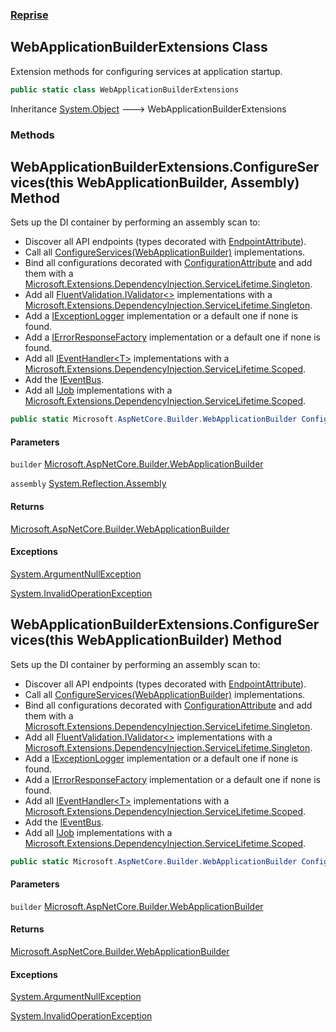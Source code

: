 ### [Reprise](Reprise.md 'Reprise')

## WebApplicationBuilderExtensions Class

Extension methods for configuring services at application startup.

```csharp
public static class WebApplicationBuilderExtensions
```

Inheritance [System.Object](https://docs.microsoft.com/en-us/dotnet/api/System.Object 'System.Object') &#129106; WebApplicationBuilderExtensions
### Methods

<a name='Reprise.WebApplicationBuilderExtensions.ConfigureServices(thisMicrosoft.AspNetCore.Builder.WebApplicationBuilder,System.Reflection.Assembly)'></a>

## WebApplicationBuilderExtensions.ConfigureServices(this WebApplicationBuilder, Assembly) Method

Sets up the DI container by performing an assembly scan to:
- Discover all API endpoints (types decorated with [EndpointAttribute](Reprise.EndpointAttribute.md 'Reprise.EndpointAttribute')).
- Call all [ConfigureServices(WebApplicationBuilder)](Reprise.IServiceConfigurator.md#Reprise.IServiceConfigurator.ConfigureServices(Microsoft.AspNetCore.Builder.WebApplicationBuilder) 'Reprise.IServiceConfigurator.ConfigureServices(Microsoft.AspNetCore.Builder.WebApplicationBuilder)') 
  implementations.
- Bind all configurations decorated with [ConfigurationAttribute](Reprise.ConfigurationAttribute.md 'Reprise.ConfigurationAttribute') 
  and add them with a [Microsoft.Extensions.DependencyInjection.ServiceLifetime.Singleton](https://docs.microsoft.com/en-us/dotnet/api/Microsoft.Extensions.DependencyInjection.ServiceLifetime.Singleton 'Microsoft.Extensions.DependencyInjection.ServiceLifetime.Singleton').
- Add all [FluentValidation.IValidator&lt;&gt;](https://docs.microsoft.com/en-us/dotnet/api/FluentValidation.IValidator-1 'FluentValidation.IValidator`1') implementations with a [Microsoft.Extensions.DependencyInjection.ServiceLifetime.Singleton](https://docs.microsoft.com/en-us/dotnet/api/Microsoft.Extensions.DependencyInjection.ServiceLifetime.Singleton 'Microsoft.Extensions.DependencyInjection.ServiceLifetime.Singleton').
- Add a [IExceptionLogger](Reprise.IExceptionLogger.md 'Reprise.IExceptionLogger') implementation or a default one if none is found.
- Add a [IErrorResponseFactory](Reprise.IErrorResponseFactory.md 'Reprise.IErrorResponseFactory') implementation or a default one if none is found.
- Add all [IEventHandler&lt;T&gt;](Reprise.IEventHandler_T_.md 'Reprise.IEventHandler<T>') implementations with a [Microsoft.Extensions.DependencyInjection.ServiceLifetime.Scoped](https://docs.microsoft.com/en-us/dotnet/api/Microsoft.Extensions.DependencyInjection.ServiceLifetime.Scoped 'Microsoft.Extensions.DependencyInjection.ServiceLifetime.Scoped').
- Add the [IEventBus](Reprise.IEventBus.md 'Reprise.IEventBus').
- Add all [IJob](Reprise.IJob.md 'Reprise.IJob') implementations with a [Microsoft.Extensions.DependencyInjection.ServiceLifetime.Scoped](https://docs.microsoft.com/en-us/dotnet/api/Microsoft.Extensions.DependencyInjection.ServiceLifetime.Scoped 'Microsoft.Extensions.DependencyInjection.ServiceLifetime.Scoped').

```csharp
public static Microsoft.AspNetCore.Builder.WebApplicationBuilder ConfigureServices(this Microsoft.AspNetCore.Builder.WebApplicationBuilder builder, System.Reflection.Assembly assembly);
```
#### Parameters

<a name='Reprise.WebApplicationBuilderExtensions.ConfigureServices(thisMicrosoft.AspNetCore.Builder.WebApplicationBuilder,System.Reflection.Assembly).builder'></a>

`builder` [Microsoft.AspNetCore.Builder.WebApplicationBuilder](https://docs.microsoft.com/en-us/dotnet/api/Microsoft.AspNetCore.Builder.WebApplicationBuilder 'Microsoft.AspNetCore.Builder.WebApplicationBuilder')

<a name='Reprise.WebApplicationBuilderExtensions.ConfigureServices(thisMicrosoft.AspNetCore.Builder.WebApplicationBuilder,System.Reflection.Assembly).assembly'></a>

`assembly` [System.Reflection.Assembly](https://docs.microsoft.com/en-us/dotnet/api/System.Reflection.Assembly 'System.Reflection.Assembly')

#### Returns
[Microsoft.AspNetCore.Builder.WebApplicationBuilder](https://docs.microsoft.com/en-us/dotnet/api/Microsoft.AspNetCore.Builder.WebApplicationBuilder 'Microsoft.AspNetCore.Builder.WebApplicationBuilder')

#### Exceptions

[System.ArgumentNullException](https://docs.microsoft.com/en-us/dotnet/api/System.ArgumentNullException 'System.ArgumentNullException')

[System.InvalidOperationException](https://docs.microsoft.com/en-us/dotnet/api/System.InvalidOperationException 'System.InvalidOperationException')

<a name='Reprise.WebApplicationBuilderExtensions.ConfigureServices(thisMicrosoft.AspNetCore.Builder.WebApplicationBuilder)'></a>

## WebApplicationBuilderExtensions.ConfigureServices(this WebApplicationBuilder) Method

Sets up the DI container by performing an assembly scan to:
- Discover all API endpoints (types decorated with [EndpointAttribute](Reprise.EndpointAttribute.md 'Reprise.EndpointAttribute')).
- Call all [ConfigureServices(WebApplicationBuilder)](Reprise.IServiceConfigurator.md#Reprise.IServiceConfigurator.ConfigureServices(Microsoft.AspNetCore.Builder.WebApplicationBuilder) 'Reprise.IServiceConfigurator.ConfigureServices(Microsoft.AspNetCore.Builder.WebApplicationBuilder)') 
  implementations.
- Bind all configurations decorated with [ConfigurationAttribute](Reprise.ConfigurationAttribute.md 'Reprise.ConfigurationAttribute') 
  and add them with a [Microsoft.Extensions.DependencyInjection.ServiceLifetime.Singleton](https://docs.microsoft.com/en-us/dotnet/api/Microsoft.Extensions.DependencyInjection.ServiceLifetime.Singleton 'Microsoft.Extensions.DependencyInjection.ServiceLifetime.Singleton').
- Add all [FluentValidation.IValidator&lt;&gt;](https://docs.microsoft.com/en-us/dotnet/api/FluentValidation.IValidator-1 'FluentValidation.IValidator`1') implementations with a [Microsoft.Extensions.DependencyInjection.ServiceLifetime.Singleton](https://docs.microsoft.com/en-us/dotnet/api/Microsoft.Extensions.DependencyInjection.ServiceLifetime.Singleton 'Microsoft.Extensions.DependencyInjection.ServiceLifetime.Singleton').
- Add a [IExceptionLogger](Reprise.IExceptionLogger.md 'Reprise.IExceptionLogger') implementation or a default one if none is found.
- Add a [IErrorResponseFactory](Reprise.IErrorResponseFactory.md 'Reprise.IErrorResponseFactory') implementation or a default one if none is found.
- Add all [IEventHandler&lt;T&gt;](Reprise.IEventHandler_T_.md 'Reprise.IEventHandler<T>') implementations with a [Microsoft.Extensions.DependencyInjection.ServiceLifetime.Scoped](https://docs.microsoft.com/en-us/dotnet/api/Microsoft.Extensions.DependencyInjection.ServiceLifetime.Scoped 'Microsoft.Extensions.DependencyInjection.ServiceLifetime.Scoped').
- Add the [IEventBus](Reprise.IEventBus.md 'Reprise.IEventBus').
- Add all [IJob](Reprise.IJob.md 'Reprise.IJob') implementations with a [Microsoft.Extensions.DependencyInjection.ServiceLifetime.Scoped](https://docs.microsoft.com/en-us/dotnet/api/Microsoft.Extensions.DependencyInjection.ServiceLifetime.Scoped 'Microsoft.Extensions.DependencyInjection.ServiceLifetime.Scoped').

```csharp
public static Microsoft.AspNetCore.Builder.WebApplicationBuilder ConfigureServices(this Microsoft.AspNetCore.Builder.WebApplicationBuilder builder);
```
#### Parameters

<a name='Reprise.WebApplicationBuilderExtensions.ConfigureServices(thisMicrosoft.AspNetCore.Builder.WebApplicationBuilder).builder'></a>

`builder` [Microsoft.AspNetCore.Builder.WebApplicationBuilder](https://docs.microsoft.com/en-us/dotnet/api/Microsoft.AspNetCore.Builder.WebApplicationBuilder 'Microsoft.AspNetCore.Builder.WebApplicationBuilder')

#### Returns
[Microsoft.AspNetCore.Builder.WebApplicationBuilder](https://docs.microsoft.com/en-us/dotnet/api/Microsoft.AspNetCore.Builder.WebApplicationBuilder 'Microsoft.AspNetCore.Builder.WebApplicationBuilder')

#### Exceptions

[System.ArgumentNullException](https://docs.microsoft.com/en-us/dotnet/api/System.ArgumentNullException 'System.ArgumentNullException')

[System.InvalidOperationException](https://docs.microsoft.com/en-us/dotnet/api/System.InvalidOperationException 'System.InvalidOperationException')